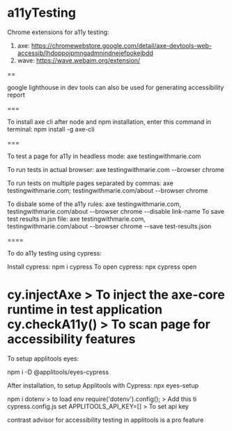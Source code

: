 # a11yTesting


Chrome extensions for a11y testing:

1. axe: https://chromewebstore.google.com/detail/axe-devtools-web-accessib/lhdoppojpmngadmnindnejefpokejbdd
2. wave: https://wave.webaim.org/extension/

==

google lighthouse in dev tools can also be used for generating accessibility report

===

To install axe cli after node and npm installation, enter this command in terminal: npm install -g axe-cli

===

To test a page for a11y in headless mode: axe testingwithmarie.com

To run tests in actual browser: axe testingwithmarie.com --browser chrome


To run tests on multiple pages separated by commas: axe testingwithmarie.com; testingwithmarie.com/about --browser chrome

To disbale some of the a11y rules: axe testingwithmarie.com, testingwithmarie.com/about --browser chrome --disable link-name
To save test results in jsn file: axe testingwithmarie.com, testingwithmarie.com/about --browser chrome --save test-results.json


====

To do a11y testing using cypress:


Install cypress: npm i cypress
To open cypress: npx cypress open


cy.injectAxe > To inject the axe-core runtime in test application
cy.checkA11y() > To scan page for accessibility features
===

To setup applitools eyes:

npm i -D @applitools/eyes-cypress

After installation, to setup Applitools with Cypress: 
npx eyes-setup 

npm i dotenv > to load env
require('dotenv').config(); > Add this ti cypress.config.js
set APPLITOOLS_API_KEY=[] > To set api key

contrast advisor for accessibility testing in applitools is a pro feature











